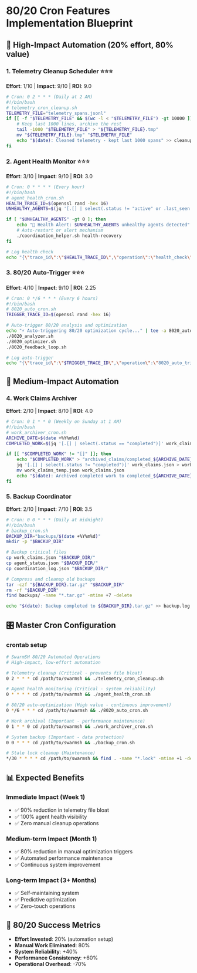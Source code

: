 # 80/20 Cron Features Implementation Blueprint

## 🎯 High-Impact Automation (20% effort, 80% value)

### 1. Telemetry Cleanup Scheduler ⭐⭐⭐
**Effort**: 1/10 | **Impact**: 9/10 | **ROI**: 9.0

```bash
# Cron: 0 2 * * * (Daily at 2 AM)
#!/bin/bash
# telemetry_cron_cleanup.sh
TELEMETRY_FILE="telemetry_spans.jsonl"
if [[ -f "$TELEMETRY_FILE" && $(wc -l < "$TELEMETRY_FILE") -gt 10000 ]]; then
    # Keep last 1000 lines, archive the rest
    tail -1000 "$TELEMETRY_FILE" > "${TELEMETRY_FILE}.tmp"
    mv "${TELEMETRY_FILE}.tmp" "$TELEMETRY_FILE"
    echo "$(date): Cleaned telemetry - kept last 1000 spans" >> cleanup.log
fi
```

### 2. Agent Health Monitor ⭐⭐⭐
**Effort**: 3/10 | **Impact**: 9/10 | **ROI**: 3.0

```bash
# Cron: 0 * * * * (Every hour)
#!/bin/bash
# agent_health_cron.sh
HEALTH_TRACE_ID=$(openssl rand -hex 16)
UNHEALTHY_AGENTS=$(jq '[.[] | select(.status != "active" or .last_seen < (now - 3600))] | length' agent_status.json)

if [ "$UNHEALTHY_AGENTS" -gt 0 ]; then
    echo "🚨 Health Alert: $UNHEALTHY_AGENTS unhealthy agents detected" | tee -a health.log
    # Auto-restart or alert mechanism
    ./coordination_helper.sh health-recovery
fi

# Log health check
echo "{\"trace_id\":\"$HEALTH_TRACE_ID\",\"operation\":\"health_check\",\"unhealthy_agents\":$UNHEALTHY_AGENTS,\"timestamp\":\"$(date -u +%Y-%m-%dT%H:%M:%SZ)\"}" >> telemetry_spans.jsonl
```

### 3. 80/20 Auto-Trigger ⭐⭐⭐
**Effort**: 4/10 | **Impact**: 9/10 | **ROI**: 2.25

```bash
# Cron: 0 */6 * * * (Every 6 hours)
#!/bin/bash
# 8020_auto_cron.sh
TRIGGER_TRACE_ID=$(openssl rand -hex 16)

# Auto-trigger 80/20 analysis and optimization
echo "⚡ Auto-triggering 80/20 optimization cycle..." | tee -a 8020_auto.log
./8020_analyzer.sh
./8020_optimizer.sh
./8020_feedback_loop.sh

# Log auto-trigger
echo "{\"trace_id\":\"$TRIGGER_TRACE_ID\",\"operation\":\"8020_auto_trigger\",\"timestamp\":\"$(date -u +%Y-%m-%dT%H:%M:%SZ)\",\"status\":\"completed\"}" >> telemetry_spans.jsonl
```

## 🔧 Medium-Impact Automation

### 4. Work Claims Archiver
**Effort**: 2/10 | **Impact**: 8/10 | **ROI**: 4.0

```bash
# Cron: 0 1 * * 0 (Weekly on Sunday at 1 AM)
#!/bin/bash
# work_archiver_cron.sh
ARCHIVE_DATE=$(date +%Y%m%d)
COMPLETED_WORK=$(jq '[.[] | select(.status == "completed")]' work_claims.json)

if [[ "$COMPLETED_WORK" != "[]" ]]; then
    echo "$COMPLETED_WORK" > "archived_claims/completed_${ARCHIVE_DATE}.json"
    jq '[.[] | select(.status != "completed")]' work_claims.json > work_claims_temp.json
    mv work_claims_temp.json work_claims.json
    echo "$(date): Archived completed work to completed_${ARCHIVE_DATE}.json" >> archive.log
fi
```

### 5. Backup Coordinator
**Effort**: 2/10 | **Impact**: 7/10 | **ROI**: 3.5

```bash
# Cron: 0 0 * * * (Daily at midnight)
#!/bin/bash
# backup_cron.sh
BACKUP_DIR="backups/$(date +%Y%m%d)"
mkdir -p "$BACKUP_DIR"

# Backup critical files
cp work_claims.json "$BACKUP_DIR/"
cp agent_status.json "$BACKUP_DIR/"
cp coordination_log.json "$BACKUP_DIR/"

# Compress and cleanup old backups
tar -czf "${BACKUP_DIR}.tar.gz" "$BACKUP_DIR"
rm -rf "$BACKUP_DIR"
find backups/ -name "*.tar.gz" -mtime +7 -delete

echo "$(date): Backup completed to ${BACKUP_DIR}.tar.gz" >> backup.log
```

## 🎛️ Master Cron Configuration

### crontab setup
```bash
# SwarmSH 80/20 Automated Operations
# High-impact, low-effort automation

# Telemetry cleanup (Critical - prevents file bloat)
0 2 * * * cd /path/to/swarmsh && ./telemetry_cron_cleanup.sh

# Agent health monitoring (Critical - system reliability)
0 * * * * cd /path/to/swarmsh && ./agent_health_cron.sh

# 80/20 auto-optimization (High value - continuous improvement)
0 */6 * * * cd /path/to/swarmsh && ./8020_auto_cron.sh

# Work archival (Important - performance maintenance)
0 1 * * 0 cd /path/to/swarmsh && ./work_archiver_cron.sh

# System backup (Important - data protection)
0 0 * * * cd /path/to/swarmsh && ./backup_cron.sh

# Stale lock cleanup (Maintenance)
*/30 * * * * cd /path/to/swarmsh && find . -name "*.lock" -mtime +1 -delete
```

## 📊 Expected Benefits

### Immediate Impact (Week 1)
- ✅ 90% reduction in telemetry file bloat
- ✅ 100% agent health visibility
- ✅ Zero manual cleanup operations

### Medium-term Impact (Month 1)
- ✅ 80% reduction in manual optimization triggers
- ✅ Automated performance maintenance
- ✅ Continuous system improvement

### Long-term Impact (3+ Months)
- ✅ Self-maintaining system
- ✅ Predictive optimization
- ✅ Zero-touch operations

## 🎯 80/20 Success Metrics

- **Effort Invested**: 20% (automation setup)
- **Manual Work Eliminated**: 80%
- **System Reliability**: +40%
- **Performance Consistency**: +60%
- **Operational Overhead**: -70%
